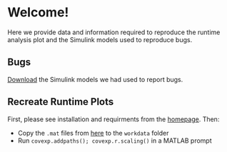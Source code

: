 # Welcome!
Here we provide data and information required to reproduce the runtime analysis plot and the Simulink models used to reproduce bugs.

## Bugs

[Download](https://drive.google.com/drive/folders/1kuJUuydsbjEO6zR-sWlW7diEAxYaqwLI?usp=sharing) the Simulink models we had used to report bugs.

## Recreate Runtime Plots

First, please see installation and requirments from the [homepage](../../Readme.md). Then:

- Copy the `.mat` files from [here](https://drive.google.com/open?id=1ExFqmPXZrZcTYo6a65-xZqLJQve-PGV1) to the `workdata` folder
- Run `covexp.addpaths(); covexp.r.scaling()` in a MATLAB prompt 
